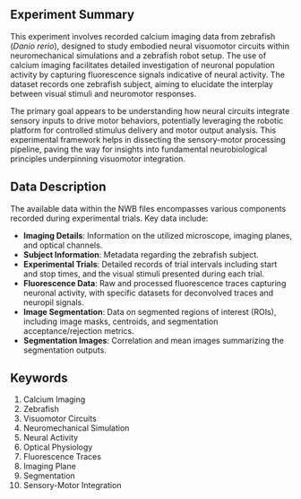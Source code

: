 ## Experiment Summary

This experiment involves recorded calcium imaging data from zebrafish (*Danio rerio*), designed to study embodied neural visuomotor circuits within neuromechanical simulations and a zebrafish robot setup. The use of calcium imaging facilitates detailed investigation of neuronal population activity by capturing fluorescence signals indicative of neural activity. The dataset records one zebrafish subject, aiming to elucidate the interplay between visual stimuli and neuromotor responses.

The primary goal appears to be understanding how neural circuits integrate sensory inputs to drive motor behaviors, potentially leveraging the robotic platform for controlled stimulus delivery and motor output analysis. This experimental framework helps in dissecting the sensory-motor processing pipeline, paving the way for insights into fundamental neurobiological principles underpinning visuomotor integration.

## Data Description

The available data within the NWB files encompasses various components recorded during experimental trials. Key data include:

- **Imaging Details**: Information on the utilized microscope, imaging planes, and optical channels.
- **Subject Information**: Metadata regarding the zebrafish subject.
- **Experimental Trials**: Detailed records of trial intervals including start and stop times, and the visual stimuli presented during each trial.
- **Fluorescence Data**: Raw and processed fluorescence traces capturing neuronal activity, with specific datasets for deconvolved traces and neuropil signals.
- **Image Segmentation**: Data on segmented regions of interest (ROIs), including image masks, centroids, and segmentation acceptance/rejection metrics.
- **Segmentation Images**: Correlation and mean images summarizing the segmentation outputs.

## Keywords

1. Calcium Imaging
2. Zebrafish
3. Visuomotor Circuits
4. Neuromechanical Simulation
5. Neural Activity
6. Optical Physiology
7. Fluorescence Traces
8. Imaging Plane
9. Segmentation
10. Sensory-Motor Integration